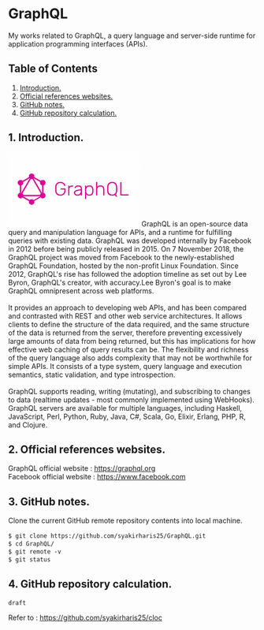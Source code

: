 # GraphQL
My works related to GraphQL, a query language and server-side runtime for application programming interfaces (APIs).

## Table of Contents
1. [Introduction.](#introduction)
2. [Official references websites.](#references)
3. [GitHub notes.](#github)
4. [GitHub repository calculation.](#calculation)

<a name="introduction"></a>
## 1. Introduction.
<img src="graphql.png" height="150"> 
GraphQL is an open-source data query and manipulation language for APIs, and a runtime for fulfilling queries with existing data. GraphQL was developed internally by Facebook in 2012 before being publicly released in 2015. On 7 November 2018, the GraphQL project was moved from Facebook to the newly-established GraphQL Foundation, hosted by the non-profit Linux Foundation. Since 2012, GraphQL's rise has followed the adoption timeline as set out by Lee Byron, GraphQL's creator, with accuracy.Lee Byron's goal is to make GraphQL omnipresent across web platforms.
<br /><br />
It provides an approach to developing web APIs, and has been compared and contrasted with REST and other web service architectures. It allows clients to define the structure of the data required, and the same structure of the data is returned from the server, therefore preventing excessively large amounts of data from being returned, but this has implications for how effective web caching of query results can be. The flexibility and richness of the query language also adds complexity that may not be worthwhile for simple APIs. It consists of a type system, query language and execution semantics, static validation, and type introspection.
<br /><br />
GraphQL supports reading, writing (mutating), and subscribing to changes to data (realtime updates - most commonly implemented using WebHooks). GraphQL servers are available for multiple languages, including Haskell, JavaScript, Perl, Python, Ruby, Java, C#, Scala, Go, Elixir, Erlang, PHP, R, and Clojure.

<a name="references"></a>
## 2. Official references websites. <br />
GraphQL official website : https://graphql.org <br />
Facebook official website : https://www.facebook.com <br />
 
<a name="github"></a>
## 3. GitHub notes.
Clone the current GitHub remote repository contents into local machine.
```
$ git clone https://github.com/syakirharis25/GraphQL.git
$ cd GraphQL/
$ git remote -v
$ git status
```

<a name="calculation"></a>
## 4. GitHub repository calculation.
```
draft
```
Refer to : https://github.com/syakirharis25/cloc
